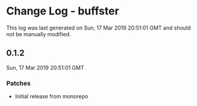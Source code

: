 # Change Log - buffster

This log was last generated on Sun, 17 Mar 2019 20:51:01 GMT and should not be manually modified.

## 0.1.2
Sun, 17 Mar 2019 20:51:01 GMT

### Patches

- Initial release from monorepo

